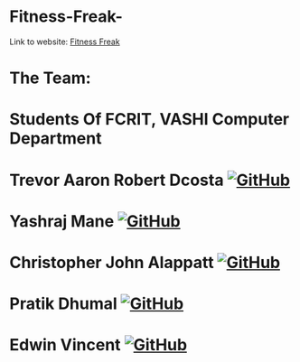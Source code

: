 # Fitness-Freak-
Link to website: <a href="https://fitness-freaks.github.io/test1/" target="_blank" title="Fitness Freak">Fitness Freak</a> 
# The Team:
# Students Of FCRIT, VASHI Computer Department
# Trevor Aaron Robert Dcosta <a href="https://github.com/dcostat04" target="_blank"><img alt="GitHub" src="https://img.shields.io/badge/-GitHub-181717?&style=for-the-badge&logo=GitHub&logoColor=white"/></a>
# Yashraj Mane <a href="https://github.com/Yashraj9983" target="_blank"><img alt="GitHub" src="https://img.shields.io/badge/-GitHub-181717?&style=for-the-badge&logo=GitHub&logoColor=white"/></a>
# Christopher John Alappatt <a href="https://github.com/ChristopherJohnAlappatt" target="_blank"><img alt="GitHub" src="https://img.shields.io/badge/-GitHub-181717?&style=for-the-badge&logo=GitHub&logoColor=white"/></a>
# Pratik Dhumal <a href="https://github.com/PratikDhumal7" target="_blank"><img alt="GitHub" src="https://img.shields.io/badge/-GitHub-181717?&style=for-the-badge&logo=GitHub&logoColor=white"/></a>
# Edwin Vincent <a href="https://github.com/Edu28Legend" target="_blank"><img alt="GitHub" src="https://img.shields.io/badge/-GitHub-181717?&style=for-the-badge&logo=GitHub&logoColor=white"/></a>
